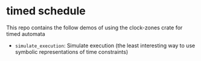 # timed schedule

This repo contains the follow demos of using the clock-zones crate for timed automata

- `simulate_execution`: Simulate execution (the least interesting way to use symbolic representations of time constraints)
